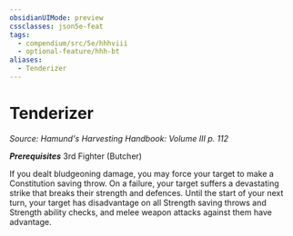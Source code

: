 ```yaml
---
obsidianUIMode: preview
cssclasses: json5e-feat
tags:
  - compendium/src/5e/hhhviii
  - optional-feature/hhh-bt
aliases:
  - Tenderizer
---
```

# Tenderizer
*Source: Hamund's Harvesting Handbook: Volume III p. 112*  

***Prerequisites*** 3rd Fighter (Butcher)

If you dealt bludgeoning damage, you may force your target to make a Constitution saving throw. On a failure, your target suffers a devastating strike that breaks their strength and defences. Until the start of your next turn, your target has disadvantage on all Strength saving throws and Strength ability checks, and melee weapon attacks against them have advantage.
